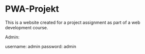 # PWA-Projekt
This is a website created for a project assignment as part of a web development course.

Admin:

username: admin
password: admin
